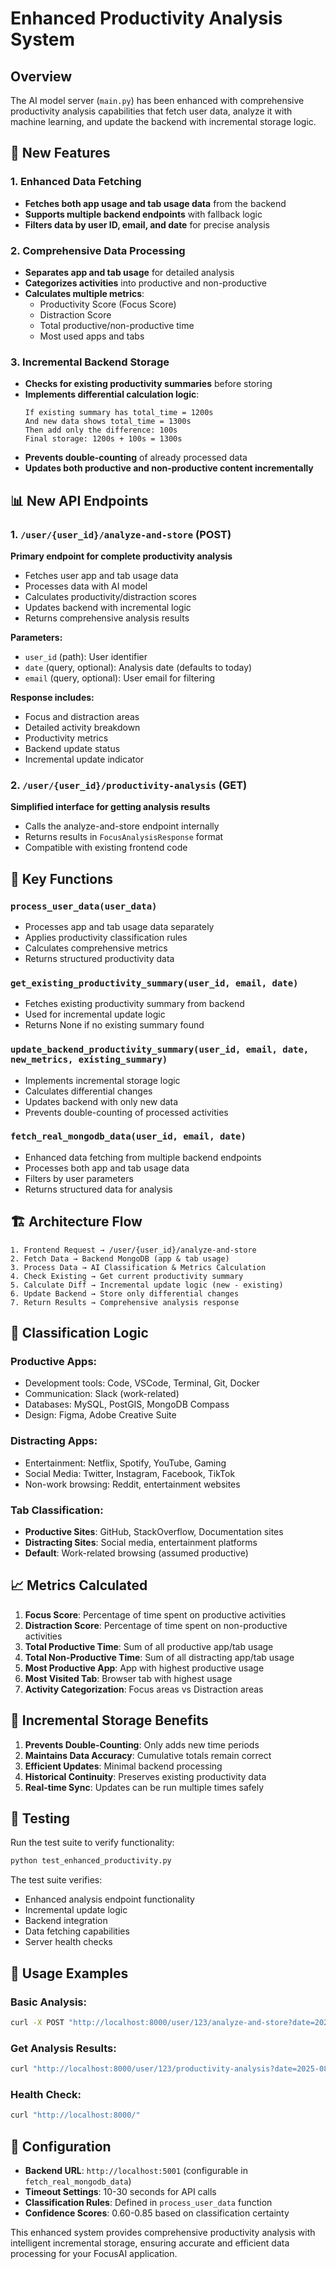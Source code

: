 # Enhanced Productivity Analysis System

## Overview
The AI model server (`main.py`) has been enhanced with comprehensive productivity analysis capabilities that fetch user data, analyze it with machine learning, and update the backend with incremental storage logic.

## 🚀 New Features

### 1. Enhanced Data Fetching
- **Fetches both app usage and tab usage data** from the backend
- **Supports multiple backend endpoints** with fallback logic
- **Filters data by user ID, email, and date** for precise analysis

### 2. Comprehensive Data Processing
- **Separates app and tab usage** for detailed analysis
- **Categorizes activities** into productive and non-productive
- **Calculates multiple metrics**:
  - Productivity Score (Focus Score)
  - Distraction Score
  - Total productive/non-productive time
  - Most used apps and tabs

### 3. Incremental Backend Storage
- **Checks for existing productivity summaries** before storing
- **Implements differential calculation logic**:
  ```
  If existing summary has total_time = 1200s
  And new data shows total_time = 1300s
  Then add only the difference: 100s
  Final storage: 1200s + 100s = 1300s
  ```
- **Prevents double-counting** of already processed data
- **Updates both productive and non-productive content incrementally**

## 📊 New API Endpoints

### 1. `/user/{user_id}/analyze-and-store` (POST)
**Primary endpoint for complete productivity analysis**
- Fetches user app and tab usage data
- Processes data with AI model
- Calculates productivity/distraction scores
- Updates backend with incremental logic
- Returns comprehensive analysis results

**Parameters:**
- `user_id` (path): User identifier
- `date` (query, optional): Analysis date (defaults to today)
- `email` (query, optional): User email for filtering

**Response includes:**
- Focus and distraction areas
- Detailed activity breakdown
- Productivity metrics
- Backend update status
- Incremental update indicator

### 2. `/user/{user_id}/productivity-analysis` (GET)
**Simplified interface for getting analysis results**
- Calls the analyze-and-store endpoint internally
- Returns results in `FocusAnalysisResponse` format
- Compatible with existing frontend code

## 🔧 Key Functions

### `process_user_data(user_data)`
- Processes app and tab usage data separately
- Applies productivity classification rules
- Calculates comprehensive metrics
- Returns structured productivity data

### `get_existing_productivity_summary(user_id, email, date)`
- Fetches existing productivity summary from backend
- Used for incremental update logic
- Returns None if no existing summary found

### `update_backend_productivity_summary(user_id, email, date, new_metrics, existing_summary)`
- Implements incremental storage logic
- Calculates differential changes
- Updates backend with only new data
- Prevents double-counting of processed activities

### `fetch_real_mongodb_data(user_id, email, date)`
- Enhanced data fetching from multiple backend endpoints
- Processes both app and tab usage data
- Filters by user parameters
- Returns structured data for analysis

## 🏗️ Architecture Flow

```
1. Frontend Request → /user/{user_id}/analyze-and-store
2. Fetch Data → Backend MongoDB (app & tab usage)
3. Process Data → AI Classification & Metrics Calculation
4. Check Existing → Get current productivity summary
5. Calculate Diff → Incremental update logic (new - existing)
6. Update Backend → Store only differential changes
7. Return Results → Comprehensive analysis response
```

## 🎯 Classification Logic

### Productive Apps:
- Development tools: Code, VSCode, Terminal, Git, Docker
- Communication: Slack (work-related)
- Databases: MySQL, PostGIS, MongoDB Compass
- Design: Figma, Adobe Creative Suite

### Distracting Apps:
- Entertainment: Netflix, Spotify, YouTube, Gaming
- Social Media: Twitter, Instagram, Facebook, TikTok
- Non-work browsing: Reddit, entertainment websites

### Tab Classification:
- **Productive Sites**: GitHub, StackOverflow, Documentation sites
- **Distracting Sites**: Social media, entertainment platforms
- **Default**: Work-related browsing (assumed productive)

## 📈 Metrics Calculated

1. **Focus Score**: Percentage of time spent on productive activities
2. **Distraction Score**: Percentage of time spent on non-productive activities
3. **Total Productive Time**: Sum of all productive app/tab usage
4. **Total Non-Productive Time**: Sum of all distracting app/tab usage
5. **Most Productive App**: App with highest productive usage
6. **Most Visited Tab**: Browser tab with highest usage
7. **Activity Categorization**: Focus areas vs Distraction areas

## 🔄 Incremental Storage Benefits

1. **Prevents Double-Counting**: Only adds new time periods
2. **Maintains Data Accuracy**: Cumulative totals remain correct
3. **Efficient Updates**: Minimal backend processing
4. **Historical Continuity**: Preserves existing productivity data
5. **Real-time Sync**: Updates can be run multiple times safely

## 🧪 Testing

Run the test suite to verify functionality:
```bash
python test_enhanced_productivity.py
```

The test suite verifies:
- Enhanced analysis endpoint functionality
- Incremental update logic
- Backend integration
- Data fetching capabilities
- Server health checks

## 🚀 Usage Examples

### Basic Analysis:
```bash
curl -X POST "http://localhost:8000/user/123/analyze-and-store?date=2025-08-05&email=user@example.com"
```

### Get Analysis Results:
```bash
curl "http://localhost:8000/user/123/productivity-analysis?date=2025-08-05"
```

### Health Check:
```bash
curl "http://localhost:8000/"
```

## 🔧 Configuration

- **Backend URL**: `http://localhost:5001` (configurable in `fetch_real_mongodb_data`)
- **Timeout Settings**: 10-30 seconds for API calls
- **Classification Rules**: Defined in `process_user_data` function
- **Confidence Scores**: 0.60-0.85 based on classification certainty

This enhanced system provides comprehensive productivity analysis with intelligent incremental storage, ensuring accurate and efficient data processing for your FocusAI application.

